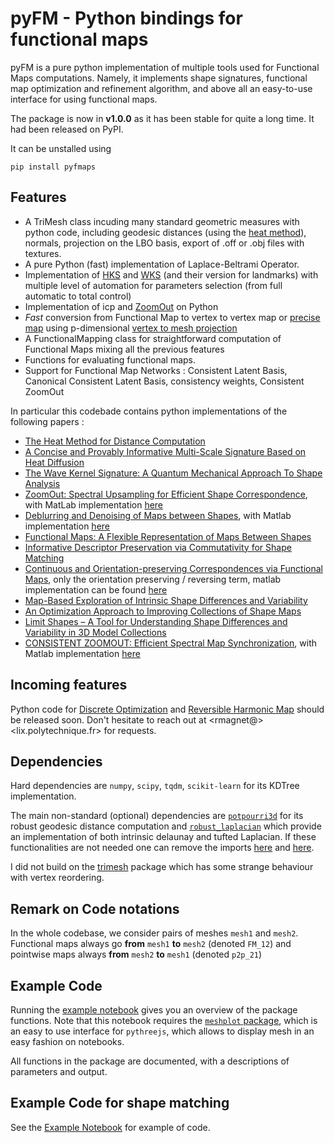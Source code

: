# pyFM - Python bindings for functional maps
pyFM is a pure python implementation of multiple tools used for Functional Maps computations. Namely, it implements shape signatures, functional map optimization and refinement algorithm, and above all an easy-to-use interface for using functional maps.

The package is now in **v1.0.0** as it has been stable for quite a long time. It had been released on PyPI.

It can be unstalled using
```
pip install pyfmaps
```

## Features

* A TriMesh class incuding many standard geometric measures with python code, including geodesic distances (using the [heat method](https://www.cs.cmu.edu/~kmcrane/Projects/HeatMethod/)), normals, projection on the LBO basis, export of .off or .obj files with textures.
* A pure Python (fast) implementation of Laplace-Beltrami Operator.
* Implementation of [HKS](http://www.lix.polytechnique.fr/~maks/papers/hks.pdf) and [WKS](http://imagine.enpc.fr/~aubrym/projects/wks/index.html) (and their version for landmarks) with multiple level of automation for parameters selection (from full automatic to total control)
* Implementation of icp and [ZoomOut](https://arxiv.org/abs/1904.07865) on Python
* *Fast* conversion from Functional Map to vertex to vertex map or [precise map](https://www.cs.technion.ac.il/~mirela/publications/p2p_recovery.pdf) using p-dimensional [vertex to mesh projection](https://github.com/RobinMagnet/pyFM/blob/master/pyFM/spectral/projection_utils.py)
* A FunctionalMapping class for straightforward computation of Functional Maps mixing all the previous features
* Functions for evaluating functional maps.
* Support for Functional Map Networks : Consistent Latent Basis, Canonical Consistent Latent Basis, consistency weights, Consistent ZoomOut


In particular this codebade contains python implementations of the following papers :
 * [The Heat Method for Distance Computation](https://www.cs.cmu.edu/~kmcrane/Projects/HeatMethod/)
 * [A Concise and Provably Informative Multi-Scale Signature Based on Heat Diffusion](http://www.lix.polytechnique.fr/~maks/papers/hks.pdf)
 * [The Wave Kernel Signature: A Quantum Mechanical Approach To Shape Analysis](http://imagine.enpc.fr/~aubrym/projects/wks/index.html)
 * [ZoomOut: Spectral Upsampling for Efficient Shape Correspondence](https://arxiv.org/abs/1904.07865), with MatLab implementation [here](https://github.com/llorz/SGA19_zoomOut)
 * [Deblurring and Denoising of Maps between Shapes](https://www.cs.technion.ac.il/~mirela/publications/p2p_recovery.pdf), with Matlab implementation [here](https://mirela.net.technion.ac.il/publications/)
 * [Functional Maps: A Flexible Representation of Maps Between Shapes](http://www.lix.polytechnique.fr/~maks/papers/obsbg_fmaps.pdf)
 * [Informative Descriptor Preservation via Commutativity for Shape Matching](http://www.lix.polytechnique.fr/~maks/papers/fundescEG17.pdf)
 * [Continuous and Orientation-preserving Correspondences via Functional Maps](https://arxiv.org/abs/1806.04455), only the orientation preserving / reversing term, matlab implementation can be found [here](https://github.com/llorz/SGA18_orientation_BCICP_code)
 * [Map-Based Exploration of Intrinsic Shape Differences and Variability](https://citeseerx.ist.psu.edu/viewdoc/download?doi=10.1.1.642.4287&rep=rep1&type=pdf)
 * [An Optimization Approach to Improving Collections of Shape Maps](http://fodava.gatech.edu/files/reports/FODAVA-11-22.pdf)
 * [Limit Shapes – A Tool for Understanding Shape Differences and Variability in 3D Model Collections](http://www.lix.polytechnique.fr/~maks/papers/limit_shapes_SGP19.pdf)
 * [CONSISTENT ZOOMOUT: Efficient Spectral Map Synchronization](http://www.lix.polytechnique.fr/~maks/papers/ConsistentZoomOut_SGP2020.pdf), with Matlab implementation [here](https://github.com/llorz/SGA19_zoomOut)

## Incoming features
Python code for [Discrete Optimization](http://www.lix.polytechnique.fr/~maks/papers/SGP21_DiscMapOpt.pdf) and [Reversible Harmonic Map](https://www.cs.technion.ac.il/~mirela/publications/rhm.pdf) should be released soon.
Don't hesitate to reach out at <rmagnet@> <lix.polytechnique.fr> for requests.

## Dependencies

Hard dependencies are `numpy`, `scipy`, `tqdm`, `scikit-learn` for its KDTree implementation.

The main non-standard (optional) dependencies are [`potpourri3d`](https://github.com/nmwsharp/potpourri3d) for its robust geodesic distance computation and [`robust_laplacian`](https://github.com/nmwsharp/robust-laplacians-py) which provide an implementation of both intrinsic delaunay and tufted Laplacian. If these functionalities are not needed one can remove the imports [here](https://github.com/RobinMagnet/pyFM/blob/master/pyFM/mesh/trimesh.py) and [here](https://github.com/RobinMagnet/pyFM/blob/master/pyFM/mesh/geometry.py).

I did not build on the [trimesh](https://github.com/mikedh/trimesh) package which has some strange behaviour with vertex reordering.

## Remark on Code notations

In the whole codebase, we consider pairs of meshes `mesh1` and `mesh2`. Functional maps always go **from** `mesh1` **to** `mesh2` (denoted `FM_12`) and pointwise maps always **from** `mesh2` **to** `mesh1` (denoted `p2p_21`)

## Example Code

Running the [example notebook](https://github.com/RobinMagnet/pyFM/blob/master/example_notebook.ipynb) gives you an overview of the package functions.
Note that this notebook requires the [`meshplot` package](https://skoch9.github.io/meshplot/), which is an easy to use interface for `pythreejs`, which allows to display mesh in an easy fashion on notebooks.

All functions in the package are documented, with a descriptions of parameters and output.

## Example Code for shape matching

See the [Example Notebook](https://github.com/RobinMagnet/pyFM/blob/master/example_notebook.ipynb) for example of code.
